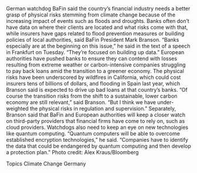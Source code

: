 German watchdog BaFin said the country’s financial industry needs a better grasp of physical risks stemming from climate change because of the increasing impact of events such as floods and droughts.
Banks often don’t have data on where their clients are located and what risks come with that, while insurers have gaps related to flood prevention measures or building policies of local authorities, said BaFin President Mark Branson.
“Banks especially are at the beginning on this issue,” he said in the text of a speech in Frankfurt on Tuesday. “They’re focused on building up data.”
European authorities have pushed banks to ensure they can contend with losses resulting from extreme weather or carbon-intensive companies struggling to pay back loans amid the transition to a greener economy. The physical risks have been underscored by wildfires in California, which could cost insurers tens of billions of dollars, and flooding in Spain last year, which Branson said is expected to drive up bad loans at that country’s banks.
“Of course the transition risks from the shift to a sustainable, lower carbon economy are still relevant,” said Branson. “But I think we have under-weighted the physical risks in regulation and supervision.”
Separately, Branson said that BaFin and European authorities will keep a closer watch on third-party providers that financial firms have come to rely on, such as cloud providers. Watchdogs also need to keep an eye on new technologies like quantum computing.
“Quantum computers will be able to overcome established encryption technologies,” he said. “Companies have to identify the data that could be endangered by quantum computing and then develop a protection plan.”
Photo credit: Alex Kraus/Bloomberg

Topics
Climate Change
Germany
